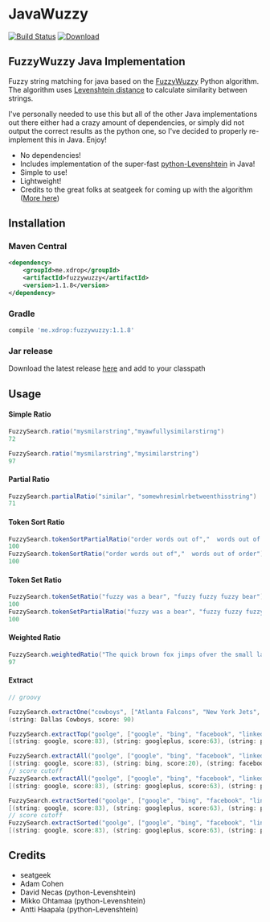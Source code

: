 # JavaWuzzy
[![Build Status](https://travis-ci.org/xdrop/fuzzywuzzy.svg?branch=master)](https://travis-ci.org/xdrop/fuzzywuzzy)  [ ![Download](https://api.bintray.com/packages/xdrop/FuzzyWuzzy-Java/fuzzywuzzy/images/download.svg?version=1.1.8) ](https://github.com/xdrop/fuzzywuzzy/releases)

## FuzzyWuzzy Java Implementation
Fuzzy string matching for java based on the [FuzzyWuzzy](https://github.com/seatgeek/fuzzywuzzy) Python algorithm. The algorithm uses [Levenshtein distance](https://en.wikipedia.org/wiki/Levenshtein_distance) to calculate similarity between strings.

I've personally needed to use this but all of the other Java implementations out there either had a crazy amount of
dependencies, or simply did not output the correct results as the python one, so I've decided to properly re-implement
this in Java. Enjoy!


* No dependencies!
* Includes implementation of the super-fast [python-Levenshtein](https://github.com/ztane/python-Levenshtein/) in Java!
* Simple to use!
* Lightweight!
* Credits to the great folks at seatgeek for coming up with the algorithm ([More here](http://chairnerd.seatgeek.com/fuzzywuzzy-fuzzy-string-matching-in-python/))


## Installation
### Maven Central
```xml
<dependency>
    <groupId>me.xdrop</groupId>
    <artifactId>fuzzywuzzy</artifactId>
    <version>1.1.8</version>
</dependency>
```

### Gradle
```gradle
compile 'me.xdrop:fuzzywuzzy:1.1.8'
```

### Jar release
Download the latest release [here](https://github.com/xdrop/fuzzywuzzy/releases) and add to your classpath

## Usage

#### Simple Ratio
```groovy
FuzzySearch.ratio("mysmilarstring","myawfullysimilarstirng")
72

FuzzySearch.ratio("mysmilarstring","mysimilarstring")
97

```

#### Partial Ratio
```groovy
FuzzySearch.partialRatio("similar", "somewhresimlrbetweenthisstring")
71
```

#### Token Sort Ratio
```groovy
FuzzySearch.tokenSortPartialRatio("order words out of","  words out of order")
100
FuzzySearch.tokenSortRatio("order words out of","  words out of order")
100
```

#### Token Set Ratio
```groovy
FuzzySearch.tokenSetRatio("fuzzy was a bear", "fuzzy fuzzy fuzzy bear")
100
FuzzySearch.tokenSetPartialRatio("fuzzy was a bear", "fuzzy fuzzy fuzzy bear")
100
```

#### Weighted Ratio
```groovy
FuzzySearch.weightedRatio("The quick brown fox jimps ofver the small lazy dog", "the quick brown fox jumps over the small lazy dog")
97
```

#### Extract
```groovy
// groovy

FuzzySearch.extractOne("cowboys", ["Atlanta Falcons", "New York Jets", "New York Giants", "Dallas Cowboys"])
(string: Dallas Cowboys, score: 90)
```
```groovy
FuzzySearch.extractTop("goolge", ["google", "bing", "facebook", "linkedin", "twitter", "googleplus", "bingnews", "plexoogl"], 3)
[(string: google, score:83), (string: googleplus, score:63), (string: plexoogl, score:43)]
```
```groovy
FuzzySearch.extractAll("goolge", ["google", "bing", "facebook", "linkedin", "twitter", "googleplus", "bingnews", "plexoogl"]);
[(string: google, score:83), (string: bing, score:20), (string: facebook, score:29), (string: linkedin, score:29), (string: twitter, score:15), (string: googleplus, score:63), (string: bingnews, score:29), (string: plexoogl, score:43)]
// score cutoff
FuzzySearch.extractAll("goolge", ["google", "bing", "facebook", "linkedin", "twitter", "googleplus", "bingnews", "plexoogl"], 40) 
[(string: google, score:83), (string: googleplus, score:63), (string: plexoogl, score:43)]
```
```groovy
FuzzySearch.extractSorted("goolge", ["google", "bing", "facebook", "linkedin", "twitter", "googleplus", "bingnews", "plexoogl"]);
[(string: google, score:83), (string: googleplus, score:63), (string: plexoogl, score:43), (string: facebook, score:29), (string: linkedin, score:29), (string: bingnews, score:29), (string: bing, score:20), (string: twitter, score:15)]
// score cutoff
FuzzySearch.extractSorted("goolge", ["google", "bing", "facebook", "linkedin", "twitter", "googleplus", "bingnews", "plexoogl"], 3);
[(string: google, score:83), (string: googleplus, score:63), (string: plexoogl, score:43)]
```

## Credits

- seatgeek
- Adam Cohen
- David Necas (python-Levenshtein)
- Mikko Ohtamaa (python-Levenshtein)
- Antti Haapala (python-Levenshtein)
